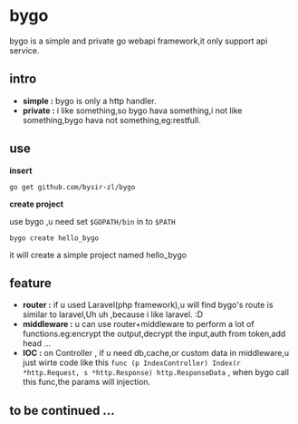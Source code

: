 # bygo 

bygo is a simple and private go webapi framework,it only support api service.

## intro 
 - **simple :** bygo is only a http handler.
 - **private :** i like something,so bygo hava something,i not like something,bygo hava not something,eg:restfull.

## use 
**insert** 
```
go get github.com/bysir-zl/bygo
```
**create project**
 
use bygo ,u need set ```$GOPATH/bin``` in to ```$PATH```
```
bygo create hello_bygo
```
it will create a simple project named hello_bygo

## feature
 - **router :** if u used Laravel(php framework),u will find bygo's route is similar to laravel,Uh uh ,because i like laravel. :D 
 - **middleware :** u can use router+middleware to perform a lot of functions.eg:encrypt the output,decrypt the input,auth from token,add head ...
 - **IOC :** on Controller , if u need db,cache,or custom data in middleware,u just wirte code like this ```func (p IndexController) Index(r *http.Request, s *http.Response) http.ResponseData``` ,
 when bygo call this func,the params will injection.

## to be continued ...


